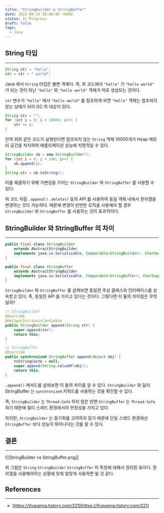 ```yaml
---
title: "StringBuilder & StringBuffer"
date: 2022-09-29 20:00:00 +0900
status: In Progress
draft: false
tags:
  - Java
---
```

## String 타입
---
```java
String str = "hello";
str = str + " world";
```

Java 에서 `String` 타입은 불변 객체다. 즉, 위 코드에서 `"hello"` 가 `"hello world"` 가 되는 것이 아닌 `"hello"` 와 `"hello world"` 객체가 따로 생성되는 것이다.

`str` 변수가 `"hello"` 에서 `"hello world"` 를 참조하게 되면 `"hello"` 객체는 참조되지 않는 상태가 되어 GC 의 대상이 된다.

```java
String str = "";
for (int i = 0; i < 10000; i++) {
    str += i;
}
```

만약 위와 같은 코드가 실행된다면 참조되지 않는 `String` 객체 10000개가 Heap 메모리 공간을 차지하여 애플리케이션 성능에 치명적일 수 있다.

```java
StringBuilder sb = new StringBuilder();
for (int i = 0; i < 100; i++) {
    sb.append(i);
}
String str = sb.toString();
```

이를 해결하기 위해 가변성을 가지는 `StringBuilder` 와 `StringBuffer` 를 사용할 수 있다.

위 코드 처럼 `.append()` `.delete()` 등의 API 를 사용하여 동일 객체 내에서 문자열을 변경하는 것이 가능하다. 때문에 변경이 빈번한 로직을 사용해야 할 경우 `StringBuilder` 와 `StringBuffer` 를 사용하는 것이 효과적이다.

## StringBuilder 와 StringBuffer 의 차이
---
```java
public final class StringBuilder
    extends AbstractStringBuilder
    implements java.io.Serializable, Comparable<StringBuilder>, CharSequence
{
```

```java
public final class StringBuffer
    extends AbstractStringBuilder
    implements java.io.Serializable, Comparable<StringBuffer>, CharSequence
{
```

`StringBuilder` 와 `StringBuffer` 를 살펴보면 동일한 추상 클래스와 인터페이스를 상속받고 있다. 즉, 동일한 API 를 가지고 있다는 것이다. 그렇다면 이 둘의 차이점은 무엇일까?

```java
// StringBuilder
@Override
@HotSpotIntrinsicCandidate
public StringBuilder append(String str) {
    super.append(str);
    return this;
}
```

```java
// StringBuffer
@Override
public synchronized StringBuffer append(Object obj) {
    toStringCache = null;
    super.append(String.valueOf(obj));
    return this;
}
```

`.append()` 메서드를 살펴보면 이 둘의 차이를 알 수 있다. `StringBuilder` 와 달리 StringBuffer 는 `synchronized` 키워드를 사용하는 것을 확인할 수 있다.

즉, `StringBuilder` 는 `Thread-Safe` 하지 않은 반면 `StringBuffer` 는 `Thread-Safe` 하기 때문에 멀티 스레드 환경에서의 안정성을 가지고 있다.

하지만, `StringBuilder` 는 동기화를 고려하지 않기 때문에 단일 스레드 환경에선 `StringBuffer` 보다 성능이 뛰어나다는 것을 알 수 있다.

## 결론
---
![[StringBuilder vs StringBuffer.png]]

위 그림은 `String` `StringBuilder` `StringBuffer` 의 특징에 대해서 정리된 표이다. 문자열을 사용해야하는 상황에 맞춰 알맞게 사용하면 될 것 같다.

## References
---
- [https://ifuwanna.tistory.com/221](https://ifuwanna.tistory.com/221)

